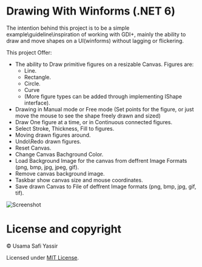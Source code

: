 # Drawing With Winforms (.NET 6)

The intention behind this project is to be a simple example\guideline\inspiration of working with GDI+,
mainly the ability to draw and move shapes on a UI(winforms) without lagging or flickering.

This project Offer:
- The ability to Draw primitive figures on a resizable Canvas.
  Figures are:
  - Line.
  - Rectangle.
  - Circle.
  - Curve
  - (More figure types can be added through implementing IShape interface).  
- Drawing in Manual mode or Free mode (Set points for the figure, or just move the mouse to see the shape freely drawn and sized)
- Draw One figure at a time, or in Continuous connected figures.
- Select Stroke, Thickness, Fill to figures.
- Moving drawn figures around.
- Undo\Redo drawn figures.
- Reset Canvas.
- Change Canvas Bachground Color.
- Load Background Image for the canvas from deffrent Image Formats (png, bmp, jpg, jpeg, gif).
- Remove canvas background image.
- Taskbar show canvas size and mouse coordinates.
- Save drawn Canvas to File of deffrent Image formats (png, bmp, jpg, gif, tif).

![Screenshot](https://user-images.githubusercontent.com/43465134/174632386-48945e39-f9fe-4566-86b4-95db49a3509b.png)

# License and copyright
© Usama Safi Yassir

Licensed under [MIT License](https://github.com/uSafi/Drawing-With-Winforms-.NET-6/blob/master/LICENSE).
